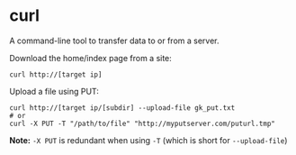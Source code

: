# curl 

A command-line tool to transfer data to or from a server.

Download the home/index page from a site: 

```
curl http://[target ip]
```

Upload a file using PUT: 

```
curl http://[target ip/[subdir] --upload-file gk_put.txt
# or
curl -X PUT -T "/path/to/file" "http://myputserver.com/puturl.tmp"
```

**Note:** `-X PUT` is redundant when using `-T` (which is short for `--upload-file`)
